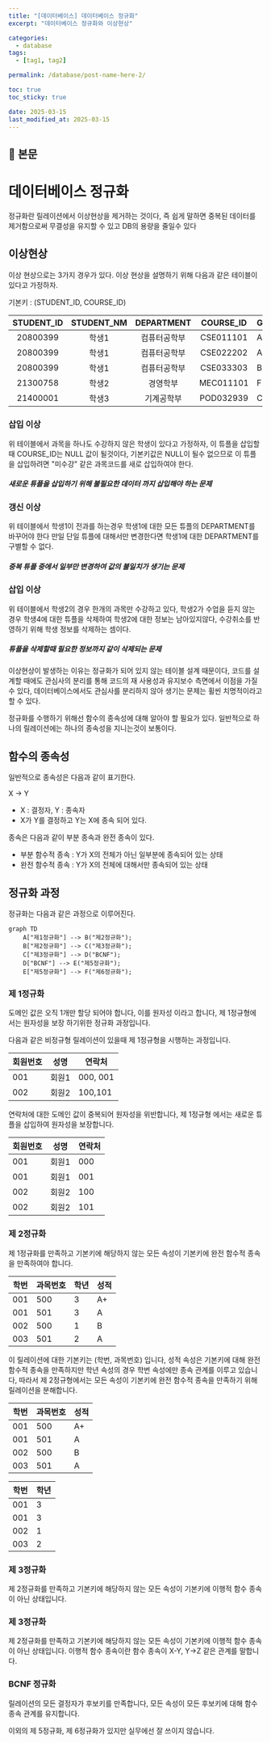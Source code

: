 ```yaml
---
title: "[데이터베이스] 데이터베이스 정규화"
excerpt: "데이터베이스 정규화와 이상현상"

categories:
  - database
tags:
  - [tag1, tag2]

permalink: /database/post-name-here-2/

toc: true
toc_sticky: true

date: 2025-03-15
last_modified_at: 2025-03-15
---
```


## 🦥 본문

# 데이터베이스 정규화

정규화란 릴레이션에서 이상현상을 제거하는 것이다, 즉 쉽게 말하면 중복된 데이터를 제거함으로써
무결성을 유지할 수 있고 DB의 용량을 줄일수 있다

## 이상현상
이상 현상으로는 3가지 경우가 있다.
이상 현상을 설명하기 위해 다음과 같은 테이블이 있다고 가정하자.

기본키 : (STUDENT_ID, COURSE_ID)

| STUDENT_ID | STUDENT_NM |  DEPARTMENT  | COURSE_ID | GRADE |
|:----------:|:----------:|:------------:|:---------:|-------|
|  20800399  |    학생1     | 컴퓨터공학부 | CSE011101 | A+    |
|  20800399  |    학생1     | 컴퓨터공학부 | CSE022202 | A     |
|  20800399  |    학생1     | 컴퓨터공학부 | CSE033303 | B+    |
|  21300758  |    학생2     |   경영학부   | MEC011101 | F     |
|  21400001  |    학생3     |  기계공학부  | POD032939 | C+    |

### 삽입 이상
위 테이블에서 과목을 하나도 수강하지 않은 학생이 있다고 가정하자, 이 튜플을 삽입할때
COURSE_ID는 NULL 값이 될것이다, 기본키값은 NULL이 될수 없으므로 이 튜플을 삽입하려면
"미수강" 같은 과목코드를 새로 삽입하여야 한다.

##### 새로운 튜플을 삽입하기 위해 불필요한 데이터 까지 삽입해야 하는 문제

### 갱신 이상
위 테이블에서 학생1이 전과를 하는경우 학생1에 대한 모든 튜플의 DEPARTMENT를 바꾸어야 한다
만일 단일 튜플에 대해서만 변경한다면 학생1에 대한 DEPARTMENT를 구별할 수 없다.

##### 중복 튜플 중에서 일부만 변경하여 값의 불일치가 생기는 문제

### 삽입 이상
위 테이블에서 학생2의 경우 한개의 과목만 수강하고 있다, 학생2가 수업을 듣지 않는 경우
학생4에 대한 튜플을 삭제하여 학생2에 대한 정보는 남아있지않다, 수강취소를 반영하기 위해
학생 정보를 삭제하는 셈이다.

##### 튜플을 삭제할때 필요한 정보까지 같이 삭제되는 문제

이상현상이 발생하는 이유는 정규화가 되어 있지 않는 테이블 설계 때문이다, 코드를 설계할 때에도
관심사의 분리를 통해 코드의 재 사용성과 유지보수 측면에서 이점을 가질수 있다, 데이터베이스에서도
관심사를 분리하지 않아 생기는 문제는 휠씬 치명적이라고 할 수 있다.

정규화를 수행하기 위해선 함수의 종속성에 대해 알아야 할 필요가 있다.
일반적으로 하나의 릴레이션에는 하나의 종속성을 지니는것이 보통이다.

## 함수의 종속성
일반적으로 종속성은 다음과 같이 표기한다.

X -> Y
* X : 결정자, Y : 종속자
* X가 Y를 결정하고 Y는 X에 종속 되어 있다.

종속은 다음과 같이 부분 종속과 완전 종속이 있다.
* 부분 함수적 종속 : Y가 X의 전체가 아닌 일부분에 종속되어 있는 상태
* 완전 함수적 종속 : Y가 X의 전체에 대해서만 종속되어 있는 상태


## 정규화 과정
정규화는 다음과 같은 과정으로 이루어진다.
```mermaid
graph TD
    A["제1정규화"] --> B("제2정규화");
    B["제2정규화"] --> C("제3정규화");
    C["제3정규화"] --> D("BCNF");
    D["BCNF"] --> E("제5정규화");
    E["제5정규화"] --> F("제6정규화");
```

### 제 1정규화
도메인 값은 오직 1개만 할당 되어야 합니다, 이를 원자성 이라고 합니다, 제 1정규형에서는 
원자성을 보장 하기위한 정규화 과정입니다.

다음과 같은 비정규형 릴레이션이 있을때 제 1정규형을 시행하는 과정입니다.

| 회원번호 | 성명  | 연락처   |
|----------|-------|----------|
| 001      | 회원1 | 000, 001 |
| 002      | 회원2 | 100,101  |

연락처에 대한 도메인 값이 중복되어 원자성을 위반합니다, 제 1정규형 에서는 새로운 튜플을 삽입하여
원자성을 보장합니다.

| 회원번호 | 성명  | 연락처 |
|----------|-------|--------|
| 001      | 회원1 | 000    |
| 001      | 회원1 | 001    |
| 002      | 회원2 | 100    |
| 002      | 회원2 | 101    |

### 제 2정규화
제 1정규화를 만족하고 기본키에 해당하지 않는 모든 속성이 기본키에 완전 함수적 종속을 만족하여야 합니다.


| 학번 | 과목번호 | 학년 | 성적 |
|------|----------|------|------|
| 001  | 500      | 3    | A+   |
| 001  | 501      | 3    | A    |
| 002  | 500      | 1    | B    |
| 003  | 501      | 2    | A    |

이 릴레이션에 대한 기본키는 (학번, 과목번호) 입니다, 성적 속성은 기본키에 대해 완전 함수적 종속을
만족하지만 학년 속성의 경우 학번 속성에만 종속 관계를 이루고 있습니다, 따라서 제 2정규형에서는
모든 속성이 기본키에 완전 함수적 종속을 만족하기 위해 릴레이션을 분해합니다.

| 학번 | 과목번호 | 성적 |
|------|----------|------|
| 001  | 500      | A+   |
| 001  | 501      | A    |
| 002  | 500      | B    |
| 003  | 501      | A    |

| 학번 | 학년 |
|------|------|
| 001  | 3    | 
| 001  | 3    |
| 002  | 1    |
| 003  | 2    |

### 제 3정규화
제 2정규화를 만족하고 기본키에 해당하지 않는 모든 속성이 기본키에 이행적 함수 종속이 아닌 상태입니다.

### 제 3정규화
제 2정규화를 만족하고 기본키에 해당하지 않는 모든 속성이 기본키에 이행적 함수 종속이 아닌 상태입니다.
이행적 함수 종속이란 함수 종속이 X-Y, Y->Z 같은 관계를 말합니다.

### BCNF 정규화
릴레이션의 모든 결정자가 후보키를 만족합니다, 모든 속성이 모든 후보키에 대해 함수 종속 관계를 유지합니다.

이외의 제 5정규화, 제 6정규화가 있지만 실무에선 잘 쓰이지 않습니다. 